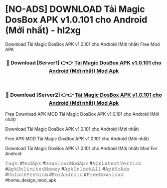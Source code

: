 # [NO-ADS] DOWNLOAD Tải Magic DosBox APK v1.0.101 cho Android (Mới nhất) - hl2xg
Download Tải Magic DosBox APK v1.0.101 cho Android (Mới nhất) Free Mod APK

<div align="center">
<h3>🔴 Download [Server1] 👉👉 <a href="https://apk-comot.site?title=Tải_Magic_DosBox_APK_v1.0.101_cho_Android_(Mới_nhất)">Tải Magic DosBox APK v1.0.101 cho Android (Mới nhất) Mod Apk</a></h3><br>

<h3>🔴 Download [Server2] 👉👉 <a href="https://apk-comot.site?title=Tải_Magic_DosBox_APK_v1.0.101_cho_Android_(Mới_nhất)">Tải Magic DosBox APK v1.0.101 cho Android (Mới nhất) Mod Apk</a></h3>
</div>


Free Download APK MOD Tải Magic DosBox APK v1.0.101 cho Android (Mới nhất)

Download Tải Magic DosBox APK v1.0.101 cho Android (Mới nhất) 

Free APK MOD Tải Magic DosBox APK v1.0.101 cho Android (Mới nhất) 

Download Tải Magic DosBox APK v1.0.101 cho Android (Mới nhất) Mod For Android

𝚃𝚊𝚐𝚜: #𝙼𝚘𝚍𝙰𝚙𝚔 #𝙳𝚘𝚠𝚗𝚕𝚘𝚊𝚍𝙼𝚘𝚍𝙰𝚙𝚔 #𝙰𝚙𝚔𝙻𝚊𝚝𝚎𝚜𝚝𝚅𝚎𝚛𝚜𝚒𝚘𝚗 #𝙰𝚙𝚔𝚄𝚗𝚕𝚒𝚖𝚒𝚝𝚎𝚍𝙼𝚘𝚗𝚎𝚢 #𝙰𝚙𝚔𝚄𝚗𝚕𝚘𝚌𝚔𝙰𝚕𝚕 #𝙰𝚙𝚔𝙽𝚘𝙰𝚍𝚜 #𝚄𝚗𝚕𝚘𝚌𝚔𝙿𝚛𝚎𝚖𝚒𝚞𝚖 #𝙵𝚘𝚛𝙰𝚗𝚍𝚛𝚘𝚒𝚍 #𝙵𝚛𝚎𝚎𝙳𝚘𝚠𝚗𝚕𝚘𝚊𝚍 #home_design_mod_apk